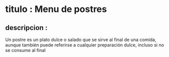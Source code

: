 # titulo : Menu de postres

## descripcion :
Un postre es un plato dulce o salado que se sirve al final de una comida, aunque también puede referirse a cualquier preparación dulce, incluso si no se consume al final
